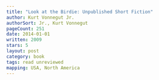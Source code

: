 ```yaml
---
title: "Look at the Birdie: Unpublished Short Fiction"
author: Kurt Vonnegut Jr.
authorSort: Jr., Kurt Vonnegut
pageCount: 251
date: 2014-01-01
written: 2009
stars: 5
layout: post
category: book
tags: read unreviewed
mapping: USA, North America
---
```

